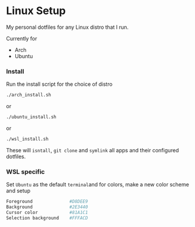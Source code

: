# Linux Setup
My personal dotfiles for any Linux distro that I run.

Currently for
* Arch
* Ubuntu

### Install
Run the install script for the choice of distro
```bash
./arch_install.sh
```
or
```bash
./ubuntu_install.sh
```
or
```bash
./wsl_install.sh
```
These will `isntall`, `git clone` and `symlink` all apps and their configured dotfiles.

### WSL specific
Set `Ubuntu` as the default `terminal`and for colors, make a new color scheme and setup
```bash
Foreground              #D8DEE9
Background              #2E3440
Cursor color            #81A1C1
Selection background    #FFFACD
```